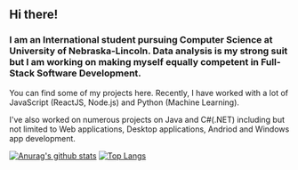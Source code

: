 ## Hi there! 

### I am an International student pursuing Computer Science at University of Nebraska-Lincoln. Data analysis is my strong suit but I am working on making myself equally competent in Full-Stack Software Development.

You can find some of my projects here. Recently, I have worked with a lot of JavaScript (ReactJS, Node.js) and Python (Machine Learning). 

I've also worked on numerous projects on Java and C#(.NET) including but not limited to Web applications, Desktop applications, Andriod and Windows app development.


[![Anurag's github stats](https://github-readme-stats.vercel.app/api?username=rojinadeuja)](https://github.com/anuraghazra/github-readme-stats) [![Top Langs](https://github-readme-stats.vercel.app/api/top-langs/?username=rojinadeuja&layout=compact)](https://github.com/anuraghazra/github-readme-stats)

<!--
**rojinadeuja/rojinadeuja** is a ✨ _special_ ✨ repository because its `README.md` (this file) appears on your GitHub profile.

## My Top Skills:
Programming Languages: JavaScript(React, Node), Python, C#(.NET), Java, Go

-->
